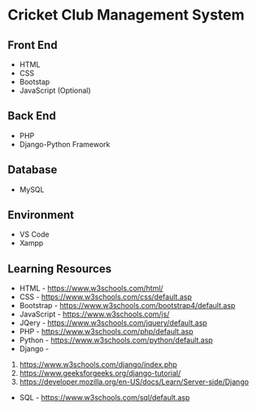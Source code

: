 # Cricket Club Management System

## Front End 
* HTML
* CSS
* Bootstap
* JavaScript (Optional)

## Back End
* PHP
* Django-Python Framework

## Database 
* MySQL

## Environment 
* VS Code
* Xampp

## Learning Resources
* HTML - https://www.w3schools.com/html/
* CSS - https://www.w3schools.com/css/default.asp
* Bootstrap - https://www.w3schools.com/bootstrap4/default.asp
* JavaScript - https://www.w3schools.com/js/
* JQery - https://www.w3schools.com/jquery/default.asp
* PHP - https://www.w3schools.com/php/default.asp
* Python - https://www.w3schools.com/python/default.asp
* Django -
1. https://www.w3schools.com/django/index.php 
2. https://www.geeksforgeeks.org/django-tutorial/
3. https://developer.mozilla.org/en-US/docs/Learn/Server-side/Django
* SQL - https://www.w3schools.com/sql/default.asp